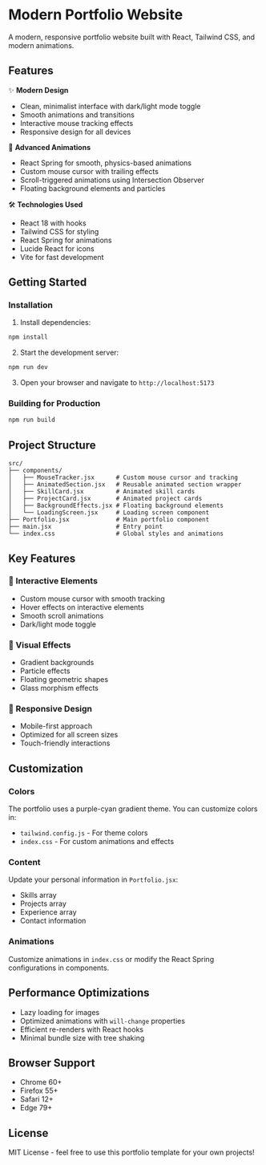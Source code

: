 # Modern Portfolio Website

A modern, responsive portfolio website built with React, Tailwind CSS, and modern animations.

## Features

✨ **Modern Design**
- Clean, minimalist interface with dark/light mode toggle
- Smooth animations and transitions
- Interactive mouse tracking effects
- Responsive design for all devices

🎨 **Advanced Animations**
- React Spring for smooth, physics-based animations
- Custom mouse cursor with trailing effects
- Scroll-triggered animations using Intersection Observer
- Floating background elements and particles

🛠️ **Technologies Used**
- React 18 with hooks
- Tailwind CSS for styling
- React Spring for animations
- Lucide React for icons
- Vite for fast development

## Getting Started

### Installation

1. Install dependencies:
```bash
npm install
```

2. Start the development server:
```bash
npm run dev
```

3. Open your browser and navigate to `http://localhost:5173`

### Building for Production

```bash
npm run build
```

## Project Structure

```
src/
├── components/
│   ├── MouseTracker.jsx      # Custom mouse cursor and tracking
│   ├── AnimatedSection.jsx   # Reusable animated section wrapper
│   ├── SkillCard.jsx         # Animated skill cards
│   ├── ProjectCard.jsx       # Animated project cards
│   ├── BackgroundEffects.jsx # Floating background elements
│   └── LoadingScreen.jsx     # Loading screen component
├── Portfolio.jsx             # Main portfolio component
├── main.jsx                  # Entry point
└── index.css                 # Global styles and animations
```

## Key Features

### 🎯 Interactive Elements
- Custom mouse cursor with smooth tracking
- Hover effects on interactive elements
- Smooth scroll animations
- Dark/light mode toggle

### 🎨 Visual Effects
- Gradient backgrounds
- Particle effects
- Floating geometric shapes
- Glass morphism effects

### 📱 Responsive Design
- Mobile-first approach
- Optimized for all screen sizes
- Touch-friendly interactions

## Customization

### Colors
The portfolio uses a purple-cyan gradient theme. You can customize colors in:
- `tailwind.config.js` - For theme colors
- `index.css` - For custom animations and effects

### Content
Update your personal information in `Portfolio.jsx`:
- Skills array
- Projects array
- Experience array
- Contact information

### Animations
Customize animations in `index.css` or modify the React Spring configurations in components.

## Performance Optimizations

- Lazy loading for images
- Optimized animations with `will-change` properties
- Efficient re-renders with React hooks
- Minimal bundle size with tree shaking

## Browser Support

- Chrome 60+
- Firefox 55+
- Safari 12+
- Edge 79+

## License

MIT License - feel free to use this portfolio template for your own projects!
